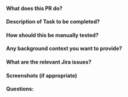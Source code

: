 #### What does this PR do?
#### Description of Task to be completed?
#### How should this be manually tested?
#### Any background context you want to provide?
#### What are the relevant Jira issues?
#### Screenshots (if appropriate)
#### Questions: